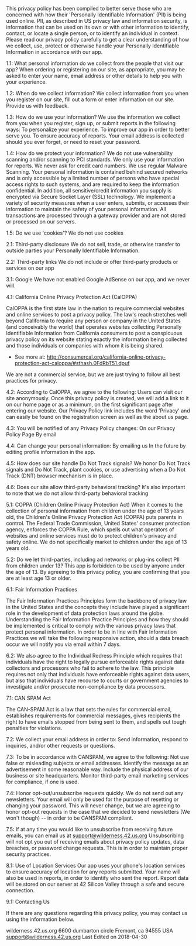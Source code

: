  This privacy policy has been compiled to better serve those who are concerned with how their 
   'Personally Identifiable Information' (PII) is being used online. PII, as described in US privacy 
   law and information security, is information that can be used on its own or with other information 
   to identify, contact, or locate a single person, or to identify an individual in context. Please 
   read our privacy policy carefully to get a clear understanding of how we collect, use, protect 
   or otherwise handle your Personally Identifiable Information in accordance with our app.   
                
    
  1.1: What personal information do we collect from the people that visit our app? 
    When ordering or registering on our site, as appropriate, you may be asked to enter your name, 
   email address or other details to help you with your experience.   

  1.2: When do we collect information? 
   We collect information from you when you register on our site, fill out a form or enter 
   information on our site. 
   Provide us with feedback.   

  1.3: How do we use your information? 
   We use the information we collect from you when you register, sign up, or 
   submit reports in the following ways: 
   To personalize your experience. 
   To improve our app in order to better serve you. 
   To ensure accuracy of reports. 
   Your email address is collected should you ever forget, or need to reset your password.   

  1.4: How do we protect your information? 
   We do not use vulnerability scanning and/or scanning to PCI standards. 
   We only use your information for reports. We never ask for credit card numbers. 
   We use regular Malware Scanning. 
   Your personal information is contained behind secured networks and is only accessible by a limited number of 
   persons who have special access rights to such systems, and are required to keep the information confidential. 
   In addition, all sensitive/credit information you supply is encrypted via Secure Socket Layer (SSL) technology. 
   We implement a variety of security measures when a user enters, submits, or accesses their information to 
   maintain the safety of your personal information. 
   All transactions are processed through a gateway provider and are not stored or processed on our servers.   

  1.5: Do we use 'cookies'? 
   We do not use cookies   

  2.1: Third-party disclosure 
   We do not sell, trade, or otherwise transfer to outside parties your Personally Identifiable Information.   

  2.2: Third-party links 
   We do not include or offer third-party products or services on our app   

  3.1: Google 
   We have not enabled Google AdSense on our app, and we never will.   

  4.1: California Online Privacy Protection Act (CalOPPA)   

  CalOPPA is the first state law in the nation to require commercial websites and online services to 
   post a privacy policy. The law's reach stretches well beyond California to require any person or 
   company in the United States (and conceivably the world) that operates websites collecting Personally 
   Identifiable Information from California consumers to post a conspicuous privacy policy on its website 
   stating exactly the information being collected and those individuals or companies with whom it is 
   being shared. 
   - See more at: http://consumercal.org/california-online-privacy-protection-act-caloppa/#sthash.0FdRbT51.dpuf  

   We are not a commercial service, but we are just trying to follow all best practices for privacy.   

  4.2: According to CalOPPA, we agree to the following: 
   Users can visit our site anonymously. 
   Once this privacy policy is created, we will add a link to it on our home page or as a minimum, 
   on the first significant page after entering our website. 
   Our Privacy Policy link includes the word 'Privacy' and can easily be found on the registration 
   screen as well as the about us page.   

  4.3: You will be notified of any Privacy Policy changes: 
   On our Privacy Policy Page 
   By email   

  4.4: Can change your personal information: 
   By emailing us 
   In the future by editing profile information in the app.   

  4.5: How does our site handle Do Not Track signals? 
   We honor Do Not Track signals and Do Not Track, plant cookies, or use advertising when a 
   Do Not Track (DNT) browser mechanism is in place.   

  4.6: Does our site allow third-party behavioral tracking? 
   It's also important to note that we do not allow third-party behavioral tracking   

  5.1: COPPA (Children Online Privacy Protection Act) 
   When it comes to the collection of personal information from children under the age of 13 
   years old, the Children's Online Privacy Protection Act (COPPA) puts parents in control. 
   The Federal Trade Commission, United States' consumer protection agency, enforces the COPPA 
   Rule, which spells out what operators of websites and online services must do to protect 
   children's privacy and safety online. 
   We do not specifically market to children under the age of 13 years old.   

  5.2: Do we let third-parties, including ad networks or plug-ins collect PII from children under 13? 
   This app is forbidden to be used by anyone under the age of 13. By agreeing to this privacy policy, 
   you are confirming that you are at least age 13 or older.   

  6.1: Fair Information Practices   

   The Fair Information Practices Principles form the backbone of privacy law in the United States 
   and the concepts they include have played a significant role in the development of data protection 
   laws around the globe. Understanding the Fair Information Practice Principles and how they should 
   be implemented is critical to comply with the various privacy laws that protect personal information. 
   In order to be in line with Fair Information Practices we will take the following responsive action, 
   should a data breach occur we will notify you via email within 7 days.   


  6.2: We also agree to the Individual Redress Principle which requires that individuals have the right to 
   legally pursue enforceable rights against data collectors and processors who fail to adhere to the law. 
   This principle requires not only that individuals have enforceable rights against data users, but also that 
   individuals have recourse to courts or government agencies to investigate and/or prosecute non-compliance 
   by data processors.   

  7.1: CAN SPAM Act   

  The CAN-SPAM Act is a law that sets the rules for commercial email, establishes requirements for 
   commercial messages, gives recipients the right to have emails stopped from being sent to them, 
   and spells out tough penalties for violations.   

  7.2: We collect your email address in order to: 
   Send information, respond to inquiries, and/or other requests or questions.   

  7.3: To be in accordance with CANSPAM, we agree to the following: 
   Not use false or misleading subjects or email addresses. 
   Identify the message as an advertisement in some reasonable way. 
   Include the physical address of our business or site headquarters. 
   Monitor third-party email marketing services for compliance, if one is used.   


  7.4: Honor opt-out/unsubscribe requests quickly. 
   We do not send out any newsletters. Your email will only be used for the purpose of resetting 
   or changing your password. 
   This will never change, but we are agreeing to honor opt-out requests in the case that we decided 
   to send newsletters (We won't though) -- in order to be CANSPAM compliant.   


  7.5: If at any time you would like to unsubscribe from receiving future emails, you can email us at 
   support@wilderness.42.us.org 
   Unsubscribing will not opt you out of receiving emails about privacy policy updates, data breaches, 
   or password change requests. This is in order to maintain proper security practices.   

  8.1: Use of Location Services 
   Our app uses your phone's location services to ensure accuracy of location for any reports submitted. 
   Your name will also be used in reports, in order to identify who sent the report. Report data will 
   be stored on our server at 42 Silicon Valley through a safe and secure connection. 

  9.1: Contacting Us   

  If there are any questions regarding this privacy policy, you may contact us using the information below.   

  wilderness.42.us.org
6600 dumbarton circle
Fremont, ca 94555
USA
support@wilderness.42.us.org
Last Edited on 2018-04-30 
